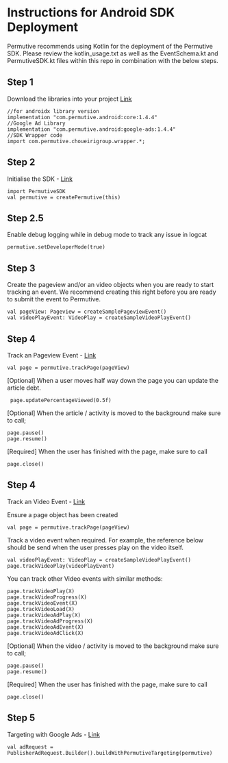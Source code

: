 # Instructions for Android SDK Deployment

Permutive recommends using Kotlin for the deployment of the Permutive SDK.
Please review the kotlin_usage.txt as well as the EventSchema.kt and PermutiveSDK.kt files within this repo in combination with the below steps.

## Step 1
Download the libraries into your project [Link](https://developer.permutive.com/docs/android#download)

```
//for androidx library version
implementation "com.permutive.android:core:1.4.4"
//Google Ad Library
implementation "com.permutive.android:google-ads:1.4.4"
//SDK Wrapper code
import com.permutive.choueirigroup.wrapper.*;
```

## Step 2
Initialise the SDK - [Link](https://developer.permutive.com/docs/android#initialise-the-sdk)

```
import PermutiveSDK
val permutive = createPermutive(this)
```

## Step 2.5
Enable debug logging while in debug mode to track any issue in logcat

```
permutive.setDeveloperMode(true)
```

## Step 3
Create the pageview and/or an video objects when you are ready to start tracking an event. 
We recommend creating this right before you are ready to submit the event to Permutive.

```
val pageView: Pageview = createSamplePageviewEvent()
val videoPlayEvent: VideoPlay = createSampleVideoPlayEvent()
```

## Step 4
Track an Pageview Event - [Link](https://developer.permutive.com/docs/android#event-tracking)
```
val page = permutive.trackPage(pageView)
```

[Optional]
When a user moves half way down the page you can update the article debt.
```
 page.updatePercentageViewed(0.5f)
```

[Optional]
When the article / activity is moved to the background make sure to call;
```
page.pause()
page.resume()
```  

[Required]
When the user has finished with the page, make sure to call
```
page.close()
```
       
## Step 4
Track an Video Event - [Link](https://developer.permutive.com/docs/android#event-tracking)

Ensure a page object has been created
```
val page = permutive.trackPage(pageView)
```

Track a video event when required. For example, the reference below should be send when the user presses play on the video itself.
```
val videoPlayEvent: VideoPlay = createSampleVideoPlayEvent()
page.trackVideoPlay(videoPlayEvent)
```

You can track other Video events with similar methods:
```
page.trackVideoPlay(X)
page.trackVideoProgress(X)
page.trackVideoEvent(X)
page.trackVideoLoad(X)
page.trackVideoAdPlay(X)
page.trackVideoAdProgress(X)
page.trackVideoAdEvent(X)
page.trackVideoAdClick(X)
```

[Optional]
When the video / activity is moved to the background make sure to call;
```
page.pause()
page.resume()
```  

[Required]
When the user has finished with the page, make sure to call
```
page.close()
```

## Step 5
Targeting with Google Ads - [Link](https://developer.permutive.com/docs/android#custom-targeting-with-google-ads)

```
val adRequest = PublisherAdRequest.Builder().buildWithPermutiveTargeting(permutive)
```
